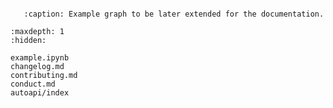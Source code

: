 ```{include} ../README.md
```

```{graphviz} ./structure.dot
   :caption: Example graph to be later extended for the documentation.
```


```{toctree}
:maxdepth: 1
:hidden:

example.ipynb
changelog.md
contributing.md
conduct.md
autoapi/index
```